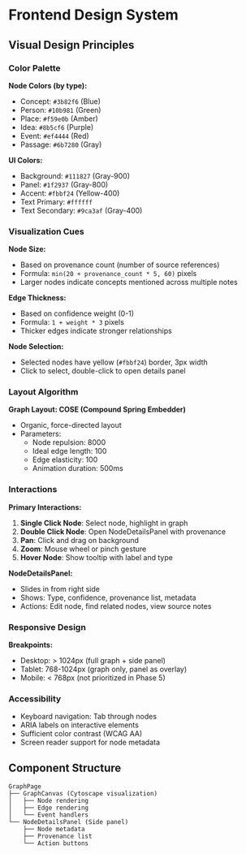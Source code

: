 # Frontend Design System

## Visual Design Principles

### Color Palette

**Node Colors (by type):**
- Concept: `#3b82f6` (Blue)
- Person: `#10b981` (Green)
- Place: `#f59e0b` (Amber)
- Idea: `#8b5cf6` (Purple)
- Event: `#ef4444` (Red)
- Passage: `#6b7280` (Gray)

**UI Colors:**
- Background: `#111827` (Gray-900)
- Panel: `#1f2937` (Gray-800)
- Accent: `#fbbf24` (Yellow-400)
- Text Primary: `#ffffff`
- Text Secondary: `#9ca3af` (Gray-400)

### Visualization Cues

**Node Size:**
- Based on provenance count (number of source references)
- Formula: `min(20 + provenance_count * 5, 60)` pixels
- Larger nodes indicate concepts mentioned across multiple notes

**Edge Thickness:**
- Based on confidence weight (0-1)
- Formula: `1 + weight * 3` pixels
- Thicker edges indicate stronger relationships

**Node Selection:**
- Selected nodes have yellow (`#fbbf24`) border, 3px width
- Click to select, double-click to open details panel

### Layout Algorithm

**Graph Layout: COSE (Compound Spring Embedder)**
- Organic, force-directed layout
- Parameters:
  - Node repulsion: 8000
  - Ideal edge length: 100
  - Edge elasticity: 100
  - Animation duration: 500ms

### Interactions

**Primary Interactions:**
1. **Single Click Node**: Select node, highlight in graph
2. **Double Click Node**: Open NodeDetailsPanel with provenance
3. **Pan**: Click and drag on background
4. **Zoom**: Mouse wheel or pinch gesture
5. **Hover Node**: Show tooltip with label and type

**NodeDetailsPanel:**
- Slides in from right side
- Shows: Type, confidence, provenance list, metadata
- Actions: Edit node, find related nodes, view source notes

### Responsive Design

**Breakpoints:**
- Desktop: > 1024px (full graph + side panel)
- Tablet: 768-1024px (graph only, panel as overlay)
- Mobile: < 768px (not prioritized in Phase 5)

### Accessibility

- Keyboard navigation: Tab through nodes
- ARIA labels on interactive elements
- Sufficient color contrast (WCAG AA)
- Screen reader support for node metadata

## Component Structure

```
GraphPage
├── GraphCanvas (Cytoscape visualization)
│   ├── Node rendering
│   ├── Edge rendering
│   └── Event handlers
└── NodeDetailsPanel (Side panel)
    ├── Node metadata
    ├── Provenance list
    └── Action buttons
